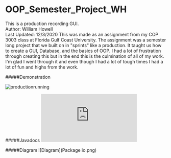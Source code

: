 # OOP_Semester_Project_WH

This is a production recording GUI. <br />
Author: William Howell <br />
Last Updated: 12/3/2020
This was made as an assignment from my COP 3003 class at
Florida Gulf Coast University. The assignment was a semester 
long project that we built on in "sprints" like a production.
It taught us how to create a GUI, Database, and the basics of OOP.
I had a lot of frustration through creating this but in the end this
is the culmination of all of my work. I'm glad I went through it 
and even though I had a lot of tough times I had a lot of fun and
highs from the work.

#####Demonstration

![productionrunning](https://media.giphy.com/media/zomn3HpxEKhqKIdwQy/giphy.gif)

#####Javadocs
![JavaDocs](https://github.com/willgame10/OOP_Semester_Project_WH/docs/index.html)

#####Diagram
![Diagram](Package io.png)
